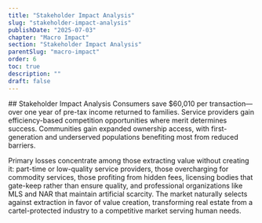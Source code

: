 ```yaml
---
title: "Stakeholder Impact Analysis"
slug: "stakeholder-impact-analysis"
publishDate: "2025-07-03"
chapter: "Macro Impact"
section: "Stakeholder Impact Analysis"
parentSlug: "macro-impact"
order: 6
toc: true
description: ""
draft: false
---
```


\## Stakeholder Impact Analysis Consumers save $60,010 per
transaction—over one year of pre-tax income returned to families.
Service providers gain efficiency-based competition opportunities where
merit determines success. Communities gain expanded ownership access,
with first-generation and underserved populations benefiting most from
reduced barriers.

Primary losses concentrate among those extracting value without creating
it: part-time or low-quality service providers, those overcharging for
commodity services, those profiting from hidden fees, licensing bodies
that gate-keep rather than ensure quality, and professional
organizations like MLS and NAR that maintain artificial scarcity. The
market naturally selects against extraction in favor of value creation,
transforming real estate from a cartel-protected industry to a
competitive market serving human needs.
